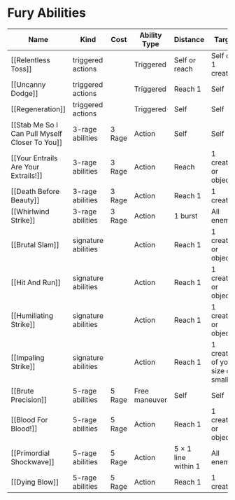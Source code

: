 # Fury Abilities

| Name                                       | Kind                | Cost   | Ability Type  | Distance            | Target                             |
| ------------------------------------------ | ------------------- | ------ | ------------- | ------------------- | ---------------------------------- |
| [[Relentless Toss]]                            | triggered actions   |        | Triggered     | Self or reach       | Self or 1 creature                 |
| [[Uncanny Dodge]]                              | triggered actions   |        | Triggered     | Reach 1             | Self                               |
| [[Regeneration]]                               | triggered actions   |        | Triggered     | Self                | Self                               |
| [[Stab Me So I Can Pull Myself Closer To You]] | 3-rage abilities    | 3 Rage | Action        | Self                | Self                               |
| [[Your Entrails Are Your Extrails!]]           | 3-rage abilities    | 3 Rage | Action        | Reach               | 1 creature or object               |
| [[Death Before Beauty]]                        | 3-rage abilities    | 3 Rage | Action        | Reach 1             | 1 creature                         |
| [[Whirlwind Strike]]                           | 3-rage abilities    | 3 Rage | Action        | 1 burst             | All enemies                        |
| [[Brutal Slam]]                                | signature abilities |        | Action        | Reach 1             | 1 creature or object               |
| [[Hit And Run]]                                | signature abilities |        | Action        | Reach 1             | 1 creature or object               |
| [[Humiliating Strike]]                         | signature abilities |        | Action        | Reach 1             | 1 creature or object               |
| [[Impaling Strike]]                            | signature abilities |        | Action        | Reach 1             | 1 creature of your size or smaller |
| [[Brute Precision]]                            | 5-rage abilities    | 5 Rage | Free maneuver | Self                | Self                               |
| [[Blood For Blood!]]                           | 5-rage abilities    | 5 Rage | Action        | Reach 1             | 1 creature or object               |
| [[Primordial Shockwave]]                       | 5-rage abilities    | 5 Rage | Action        | 5 × 1 line within 1 | All enemies                        |
| [[Dying Blow]]                                 | 5-rage abilities    | 5 Rage | Action        | Reach 1             | 1 creature                         |
